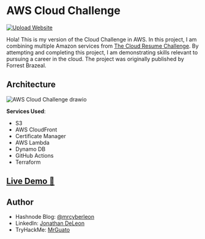 # AWS Cloud Challenge

[![Upload Website](https://github.com/MrGuato/AWS-Cloud-Challenge/actions/workflows/front-end-cicd.yaml/badge.svg)](https://github.com/MrGuato/AWS-Cloud-Challenge/actions/workflows/front-end-cicd.yaml)

Hola! This is my version of the Cloud Challenge in AWS. In this project, I am combining multiple Amazon services from [The Cloud Resume Challenge](https://cloudresumechallenge.dev/). By attempting and completing this project, I am demonstrating skills relevant to pursuing a career in the cloud. The project was originally published by Forrest Brazeal.

## Architecture

![AWS Cloud Challenge drawio](https://github.com/user-attachments/assets/bca28753-d495-4010-8b0e-672305871861)

**Services Used**:

- S3
- AWS CloudFront
- Certificate Manager
- AWS Lambda
- Dynamo DB
- GitHub Actions
- Terraform

## [Live Demo 🔗](https://cloud.mrcyberleon.org)

## Author
- Hashnode Blog: [@mrcyberleon](https://hashnode.com/@mrcyberleon)
- LinkedIn: [Jonathan DeLeon](www.linkedin.com/in/jonathan-deleon-ccsp-81302a62)
- TryHackMe: [MrGuato](https://tryhackme.com/p/MrGuato)
